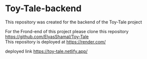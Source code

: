 # Toy-Tale-backend
This repository was created for the backend of the Toy-Tale project

For the Frond-end of this project please clone this repository https://github.com/ElyasShamal/Toy-Tale  
This repository is deployed at https://render.com/  

 deployed link https://toy-tale.netlify.app/

